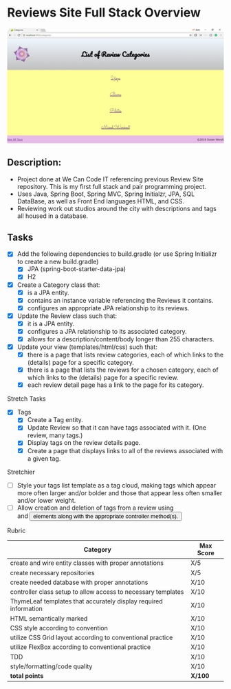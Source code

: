 # Reviews Site Full Stack Overview

![Preview](./src/main/resources/static/images/reviewsfullstack.png)

## Description: 
- Project done at We Can Code IT referencing previous Review Site repository. This is my first full stack and pair programming project. 
- Uses Java, Spring Boot, Spring MVC, Spring Initialzr, JPA, SQL DataBase, as well as Front End languages HTML, and CSS. 
- Reviewing work out studios around the city with descriptions and tags all housed in a database.  

## Tasks
- [X] Add the following dependencies to build.gradle (or use Spring Initializr to create a new build.gradle)
	- [X] JPA (spring-boot-starter-data-jpa)
	- [X] H2

- [X] Create a Category class that:
	- [X] is a JPA entity.
	- [X] contains an instance variable referencing the Reviews it contains.
	- [X] configures an appropriate JPA relationship to its reviews.

- [X] Update the Review class such that:
	- [X] it is a JPA entity.
	- [X] configures a JPA relationship to its associated category.
	- [X] allows for a description/content/body longer than 255 characters.

- [X] Update your view (templates/html/css) such that:
	- [X] there is a page that lists review categories, each of which links to the (details) page for a specific category.
	- [X] there is a page that lists the reviews for a chosen category, each of which links to the (details) page for a specific review.
	- [X] each review detail page has a link to the page for its category.

Stretch Tasks
- [X] Tags
	- [X] Create a Tag entity.
	- [X] Update Review so that it can have tags associated with it. (One review, many tags.)
	- [X] Display tags on the review details page.
	- [X] Create a page that displays links to all of the reviews associated with a given tag.

Stretchier
- [ ] Style your tags list template as a tag cloud, making tags which appear more often larger and/or bolder and those that appear less often smaller and/or lower weight.
- [ ] Allow creation and deletion of tags from a review using <form> and <button> elements along with the appropriate controller method(s).

Rubric

Category|Max Score
---|---
create and wire entity classes with proper annotations | X/5
create necessary repositories | X/5
create needed database with proper annotations | X/10
controller class setup to allow access to necessary templates | X/10
ThymeLeaf templates that accurately display required information | X/10
HTML semantically marked | X/10
CSS style according to convention | X/10
utilize CSS Grid layout according to conventional practice | X/10
utilize FlexBox according to conventional practice | X/10
TDD | X/10
style/formatting/code quality | X/10
**total points**|**X/100**